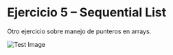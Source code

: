 # Ejercicio 5 – Sequential List

Otro ejercicio sobre manejo de punteros en arrays.

![Test Image](/cristhian-pardo-data-structures-portfolio/images/test.png)
